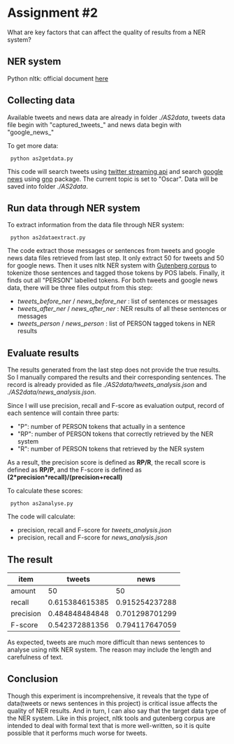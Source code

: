 # Assignment #2

What are key factors that can affect the quality of results from a NER system?

## NER system

Python nltk: official document [here](http://www.nltk.org)

## Collecting data

Available tweets and news data are already in folder *./AS2data*, tweets data file begin with "captured_tweets_" and news data begin with "google_news_"

To get more data:

<pre><code> python as2getdata.py </code></pre>

This code will search tweets using [twitter streaming api](https://dev.twitter.com/streaming/overview) and search [google news](https://developers.google.com/news-search/) using [gnp](http://mpand.github.io/gnp/) package. The current topic is set to "Oscar". Data will be saved into folder *./AS2data*.

## Run data through NER system

To extract information from the data file through NER system:

<pre><code> python as2dataextract.py </code></pre>

The code extract those messages or sentences from tweets and google news data files retrieved from last step. It only extract 50 for tweets and 50 for google news. Then it uses nltk NER system with [Gutenberg corpus](https://pypi.python.org/pypi/Gutenberg/0.1.1) to tokenize those sentences and tagged those tokens by POS labels. Finally, it finds out all "PERSON" labelled tokens. For both tweets and google news data, there will be three files output from this step:

* *tweets_before_ner* / *news_before_ner* : list of sentences or messages
* *tweets_after_ner* / *news_after_ner* : NER results of all these sentences or messages
* *tweets_person* / *news_person* : list of PERSON tagged tokens in NER results

## Evaluate results

The results generated from the last step does not provide the true results. So I manually compared the results and their corresponding sentences. The record is already provided as file *./AS2data/tweets_analysis.json* and *./AS2data/news_analysis.json*.

Since I will use precision, recall and F-score as evaluation output, record of each sentence will contain three parts:

* "P": number of PERSON tokens that actually in a sentence
* "RP": number of PERSON tokens that correctly retrieved by the NER system
* "R": number of PERSON tokens that retrieved by the NER system

As a result, the precision score is defined as **RP/R**, the recall score is defined as **RP/P**, and the F-score is defined as **\(2\*precision\*recall\)/\(precision+recall\)**

To calculate these scores:

<pre><code> python as2analyse.py </code></pre>

The code will calculate:

* precision, recall and F-score for *tweets_analysis.json*
* precision, recall and F-score for *news_analysis.json*

## The result

|item		|tweets 		|news 				|
|-----------|---------------|-------------------|
|amount		|50 			|50 				|
|recall 	|0.615384615385 |0.915254237288 	|
|precision 	|0.484848484848 |0.701298701299 	|
|F-score 	|0.542372881356 |0.794117647059 	|

As expected, tweets are much more difficult than news sentences to analyse using nltk NER system. The reason may include the length and carefulness of text.

## Conclusion

Though this experiment is incomprehensive, it reveals that the type of data(tweets or news sentences in this project) is critical issue affects the quality of NER results. And in turn, I can also say that the target data type of the NER system. Like in this project, nltk tools and gutenberg corpus are intended to deal with formal text that is more well-written, so it is quite possible that it performs much worse for tweets.